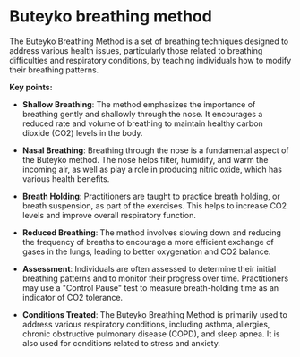 # Buteyko breathing method

The Buteyko Breathing Method is a set of breathing techniques designed to address various health issues, particularly those related to breathing difficulties and respiratory conditions, by teaching individuals how to modify their breathing patterns.

**Key points:**

* **Shallow Breathing**: The method emphasizes the importance of breathing gently and shallowly through the nose. It encourages a reduced rate and volume of breathing to maintain healthy carbon dioxide (CO2) levels in the body.

* **Nasal Breathing**: Breathing through the nose is a fundamental aspect of the Buteyko method. The nose helps filter, humidify, and warm the incoming air, as well as play a role in producing nitric oxide, which has various health benefits.

* **Breath Holding**: Practitioners are taught to practice breath holding, or breath suspension, as part of the exercises. This helps to increase CO2 levels and improve overall respiratory function.

* **Reduced Breathing**: The method involves slowing down and reducing the frequency of breaths to encourage a more efficient exchange of gases in the lungs, leading to better oxygenation and CO2 balance.

* **Assessment**: Individuals are often assessed to determine their initial breathing patterns and to monitor their progress over time. Practitioners may use a "Control Pause" test to measure breath-holding time as an indicator of CO2 tolerance.

* **Conditions Treated**: The Buteyko Breathing Method is primarily used to address various respiratory conditions, including asthma, allergies, chronic obstructive pulmonary disease (COPD), and sleep apnea. It is also used for conditions related to stress and anxiety.
